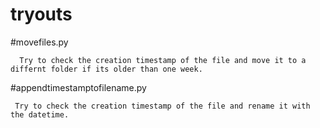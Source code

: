 # tryouts



#movefiles.py 


      Try to check the creation timestamp of the file and move it to a differnt folder if its older than one week.


#appendtimestamptofilename.py

     Try to check the creation timestamp of the file and rename it with the datetime. 

